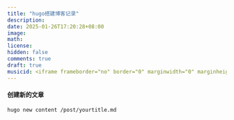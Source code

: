 ```yaml
---
title: "hugo搭建博客记录"
description: 
date: 2025-01-26T17:20:28+08:00
image: 
math: 
license: 
hidden: false
comments: true
draft: true
musicid: <iframe frameborder="no" border="0" marginwidth="0" marginheight="0" width=330 height=86 src="//music.163.com/outchain/player?type=2&id=1911991910&auto=1&height=66"></iframe>
---
```



#### 创建新的文章
```
hugo new content /post/yourtitle.md
```

